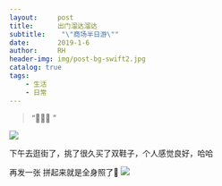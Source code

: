 ```yaml
---
layout:     post
title:      出门溜达溜达
subtitle:    "\"商场半日游\""
date:       2019-1-6
author:     RH
header-img: img/post-bg-swift2.jpg
catalog: true
tags:
    - 生活
    - 日常
---
```


> “😬😬😬 ”

![](https://ws3.sinaimg.cn/large/006tNc79ly1fyyh8pk3wzj31400u0wy5.jpg)

下午去逛街了，挑了很久买了双鞋子，个人感觉良好，哈哈

再发一张 拼起来就是全身照了🤪
![](https://ws1.sinaimg.cn/large/006tNc79ly1fyyh8oikt8j30u01401co.jpg)